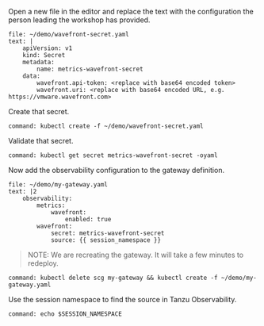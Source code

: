 Open a new file in the editor and replace the text with the configuration the person leading the workshop has provided.

```editor:append-lines-to-file
file: ~/demo/wavefront-secret.yaml
text: |
    apiVersion: v1
    kind: Secret
    metadata:
        name: metrics-wavefront-secret
    data:
        wavefront.api-token: <replace with base64 encoded token>
        wavefront.uri: <replace with base64 encoded URL, e.g. https://vmware.wavefront.com>
```

Create that secret.

```terminal:execute
command: kubectl create -f ~/demo/wavefront-secret.yaml
```

Validate that secret.

```terminal:execute
command: kubectl get secret metrics-wavefront-secret -oyaml
```

Now add the observability configuration to the gateway definition.

```editor:append-lines-to-file
file: ~/demo/my-gateway.yaml
text: |2
    observability:
        metrics:
            wavefront:
                enabled: true
        wavefront:
            secret: metrics-wavefront-secret
            source: {{ session_namespace }}
```

>NOTE: We are recreating the gateway. It will take a few minutes to redeploy.

```terminal:execute
command: kubectl delete scg my-gateway && kubectl create -f ~/demo/my-gateway.yaml
```

Use the session namespace to find the source in Tanzu Observability.

```terminal:execute
command: echo $SESSION_NAMESPACE
```